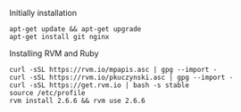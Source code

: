 Initially installation
```
apt-get update && apt-get upgrade
apt-get install git nginx
```

Installing RVM and Ruby
```
curl -sSL https://rvm.io/mpapis.asc | gpg --import -
curl -sSL https://rvm.io/pkuczynski.asc | gpg --import -
curl -sSL https://get.rvm.io | bash -s stable
source /etc/profile
rvm install 2.6.6 && rvm use 2.6.6
```
